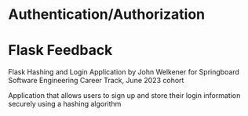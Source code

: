# Authentication/Authorization

# **Flask Feedback**

Flask Hashing and Login Application by John Welkener for Springboard Software Engineering Career Track, June 2023 cohort

Application that allows users to sign up and store their login information securely using a hashing algorithm